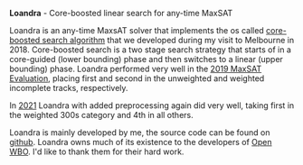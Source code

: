 **Loandra** - Core-boosted linear search for any-time MaxSAT

Loandra is an any-time MaxsAT solver that implements the os called [core-boosted search algorithm](https://www.cs.helsinki.fi/u/jezberg/papers/CPAIOR2019_Berg_Demirovic_Stuckey.pdf) that we developed during my visit to Melbourne in 2018.
Core-boosted search is a two stage search strategy that starts of in a core-guided (lower bounding) phase and then switches to a linear (upper bounding) phase. Loandra performed very well in the [2019 MaxSAT Evaluation](https://maxsat-evaluations.github.io/2019/rankings.html), placing first and second in the unweighted and weighted incomplete tracks, respectively.

In [2021](https://maxsat-evaluations.github.io/2021/rankings.html) Loandra with added preprocessing again did very well, taking first in the weighted 300s category and 4th in all others.

Loandra is mainly developed by me, the source code can be found on [github](https://github.com/jezberg/loandra). Loandra owns much of its existence to the developers of [Open WBO](https://sat.inesc-id.pt/open-wbo/). I'd like to thank them for their hard work.
